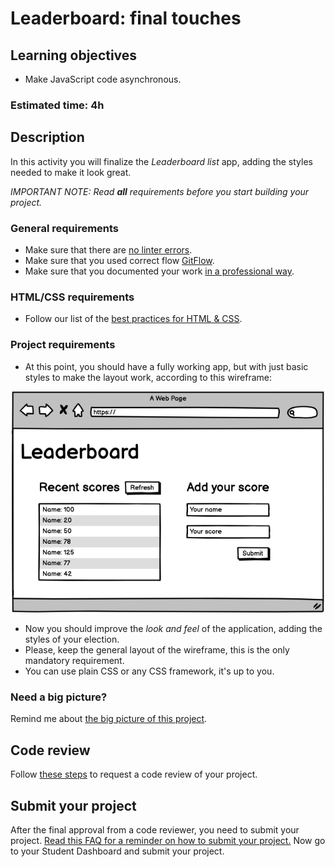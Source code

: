 # Leaderboard: final touches

## Learning objectives

- Make JavaScript code asynchronous.

### Estimated time: 4h

## Description

In this activity you will finalize the *Leaderboard list* app, adding the styles needed to make it look great.

*IMPORTANT NOTE: Read **all** requirements before you start building your project.*

### General requirements

- Make sure that there are [no linter errors](https://github.com/microverseinc/linters-config).
- Make sure that you used correct flow [GitFlow](https://github.com/microverseinc/curriculum-transversal-skills/blob/main/git-github/articles/github_flow.md).
- Make sure that you documented your work [in a professional way](https://github.com/microverseinc/curriculum-transversal-skills/blob/main/documentation/articles/professional_repo_rules.md).

### HTML/CSS requirements

- Follow our list of the [best practices for HTML & CSS](https://github.com/microverseinc/curriculum-html-css/blob/main/articles/html_css_best_practices.md).

### Project requirements

- At this point, you should have a fully working app, but with just basic styles to make the layout work, according to this wireframe:
<p align="center">
  <img src="./images/leaderboard_wireframe.png" alt="Basic UI"  width="500px"/>
</p>

- Now you should improve the *look and feel* of the application, adding the styles of your election.
- Please, keep the general layout of the wireframe, this is the only mandatory requirement.
- You can use plain CSS or any CSS framework, it's up to you.

### Need a big picture? 

Remind me about [the big picture of this project](./sneak_peek.md).

## Code review

Follow [these steps](https://github.com/microverseinc/curriculum-transversal-skills/blob/main/code-review/articles/how_to_ask_for_a_code_review.md) to request a code review of your project.

## Submit your project

After the final approval from a code reviewer, you need to submit your project.
[Read this FAQ for a reminder on how to submit your project.](https://microverse.zendesk.com/hc/en-us/articles/360061344234)
Now go to your Student Dashboard and submit your project.
